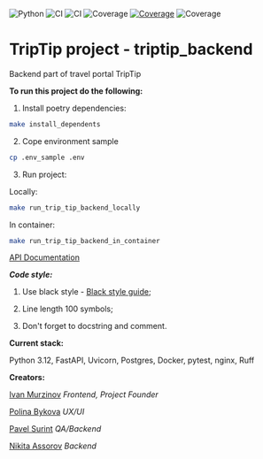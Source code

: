 ![Python](https://img.shields.io/badge/python-3.12.2-blue.svg)
![CI](https://github.com/cosmofactory/triptip_backend/actions/workflows/push.yml/badge.svg)
![CI](https://github.com/cosmofactory/triptip_backend/actions/workflows/push.yml/badge.svg?branch=test_and_lint)
![Coverage](https://coverage-badge.samuelcolvin.workers.dev/cosmofactory/triptip_backend.svg)
[![Coverage](https://coverage-badge.samuelcolvin.workers.dev/cosmofactory/triptip_backend.svg)](https://coverage-badge.samuelcolvin.workers.dev/redirect/cosmofactory/triptip_backend)
![Coverage](https://coverage-badge.samuelcolvin.workers.dev/cosmofactory/triptip_backend.svg)

# TripTip project - triptip_backend

Backend part of travel portal TripTip


**To run this project do the following:**

1. Install poetry dependencies:

```bash
make install_dependents
```

2. Cope environment sample
```bash
cp .env_sample .env
```

3. Run project:

Locally:

```bash
make run_trip_tip_backend_locally
```

In container:

```bash
make run_trip_tip_backend_in_container
```


[API Documentation](http://127.0.0.1:8000/docs)

***Code style:***

1. Use black style - [Black style guide](https://black.readthedocs.io/en/stable/);

2. Line length 100 symbols;

3. Don't forget to docstring and comment. 




**Current stack:**

Python 3.12, FastAPI, Uvicorn, Postgres, Docker, pytest, nginx, Ruff

**Creators:**

[Ivan Murzinov](https://github.com/IMurzinov) *Frontend, Project Founder* 

[Polina Bykova](https://github.com/pnbykova) *UX/UI*  

[Pavel Surint](https://github.com/PavelHightTower) *QA/Backend* 

[Nikita Assorov](https://github.com/cosmofactory) *Backend* 
